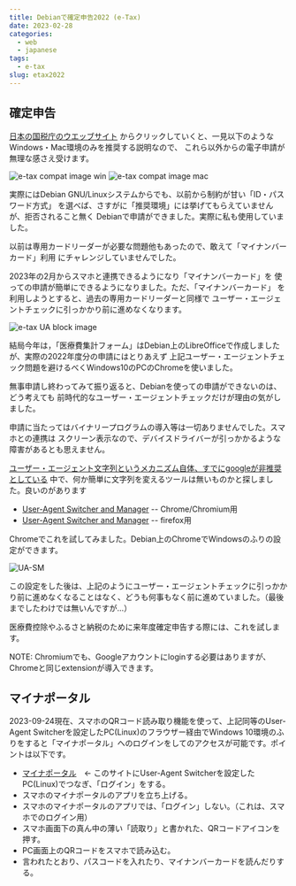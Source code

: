 ```yaml
---
title: Debianで確定申告2022 (e-Tax)
date: 2023-02-28
categories:
  - web
  - japanese
tags:
  - e-tax
slug: etax2022
---
```


## 確定申告

[日本の国税庁のウエッブサイト](https://www.keisan.nta.go.jp/kyoutu/ky/sm/top#bsctrl)
からクリックしていくと、一見以下のようなWindows・Mac環境のみを推奨する説明なので、
これら以外からの電子申請が無理な感さえ受けます。

![e-tax compat image win](/img/e-tax-compat-win.png)
![e-tax compat image mac](/img/e-tax-compat-mac.png)

実際にはDebian GNU/Linuxシステムからでも、以前から制約が甘い「ID・パスワード方式」
を選べば、さすがに「推奨環境」には挙げてもらえていませんが、拒否されること無く
Debianで申請ができました。実際に私も使用していました。

以前は専用カードリーダーが必要な問題他もあったので、敢えて「マイナンバーカード」利用
にチャレンジしていませんでした。

2023年の2月からスマホと連携できるようになり「マイナンバーカード」を
使っての申請が簡単にできるようになりました。ただ、「マイナンバーカード」
を利用しようとすると、過去の専用カードリーダーと同様で
ユーザー・エージェントチェックに引っかかり前に進めなくなります。

![e-tax UA block image](/img/e-tax-UA-block.png)

結局今年は，「医療費集計フォーム」はDebian上のLibreOfficeで作成しましたが、実際の2022年度分の申請にはとりあえず
上記ユーザー・エージェントチェック問題を避けるべくWindows10のPCのChromeを使いました。

無事申請し終わってみて振り返ると、Debianを使っての申請ができないのは、どう考えても
前時代的なユーザー・エージェントチェックだけが理由の気がしました。

申請に当たってはバイナリープログラムの導入等は一切ありませんでした。スマホとの連携は
スクリーン表示なので、デバイスドライバーが引っかかるような障害があるとも思えません。

[ユーザー・エージェント文字列というメカニズム自体、すでにgoogleが非推奨としている](https://developer.chrome.com/blog/user-agent-reduction-deprecation-trial/)
中で、何か簡単に文字列を変えるツールは無いものかと探しました。良いのがあります

 * [User-Agent Switcher and Manager](https://chrome.google.com/webstore/detail/user-agent-switcher-and-m/bhchdcejhohfmigjafbampogmaanbfkghttps://chrome.google.com/webstore/detail/user-agent-switcher-and-m/bhchdcejhohfmigjafbampogmaanbfkg) -- Chrome/Chromium用
 * [User-Agent Switcher and Manager](https://addons.mozilla.org/ja/firefox/addon/user-agent-string-switcher/) -- firefox用

Chromeでこれを試してみました。Debian上のChromeでWindowsのふりの設定ができます。

![UA-SM](/img/UA-SM.png)

この設定をした後は、上記のようにユーザー・エージェントチェックに引っかかり前に進めなくなることはなく、どうも何事もなく前に進めていました。（最後までしたわけでは無いんですが…）

医療費控除やふるさと納税のために来年度確定申告する際には、これを試します。

NOTE: Chromiumでも、Googleアカウントにloginする必要はありますが、Chromeと同じextensionが導入できます。

## マイナポータル

2023-09-24現在、スマホのQRコード読み取り機能を使って、上記同等のUser-Agent Switcherを設定したPC(Linux)のフラウザー経由でWindows
10環境のふりをすると「マイナポータル」へのログインをしてのアクセスが可能です。ポイントは以下です。

* [マイナポータル](https://myna.go.jp/)　← このサイトにUser-Agent Switcherを設定したPC(Linux)でつなぎ、「ログイン」をする。
* スマホのマイナポータルのアプリを立ち上げる。
* スマホのマイナポータルのアプリでは、「ログイン」しない。（これは、スマホでのログイン用）
* スマホ画面下の真ん中の薄い「読取り」と書かれた、QRコードアイコンを押す。
* PC画面上のQRコードをスマホで読み込む。
* 言われたとおり、パスコードを入れたり、マイナンバーカードを読んだりする。


<!-- vim: set sw=2 ai tw=150: -->
